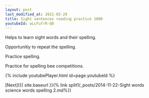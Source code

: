 ```yaml
---
layout: post
last_modified_at: 2021-03-29
title: Sight sentences reading practice 1000
youtubeId: wLcFufrR-Q8
---
```

 
 
Helps to learn sight words and their spelling.

Opportunitiy to repeat the spelling. 

Practice spelling. 
 
Practice for spelling bee competitions. 
 
{% include youtubePlayer.html id=page.youtubeId %}
 
 

[Next]({{ site.baseurl }}{% link  split1/_posts/2014-11-22-Sight words science words spelling 2.md%})
 
